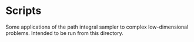 # Scripts

Some applications of the path integral sampler to complex low-dimensional problems.
Intended to be run from this directory.
